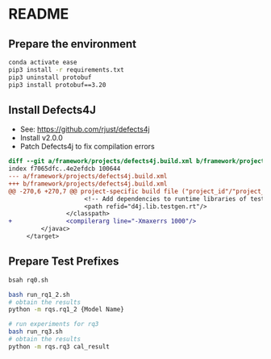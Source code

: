 # README

## Prepare the environment
```bash
conda activate ease
pip3 install -r requirements.txt
pip3 uninstall protobuf
pip3 install protobuf==3.20
```

## Install Defects4J
- See: https://github.com/rjust/defects4j
- Install v2.0.0
- Patch Defects4j to fix compilation errors

```diff
diff --git a/framework/projects/defects4j.build.xml b/framework/projects/defects4j.build.xml
index f7065dfc..4e2efdcb 100644
--- a/framework/projects/defects4j.build.xml
+++ b/framework/projects/defects4j.build.xml
@@ -270,6 +270,7 @@ project-specific build file ("project_id"/"project_id".build.xml) for the
                     <!-- Add dependencies to runtime libraries of test generation tools -->
                     <path refid="d4j.lib.testgen.rt"/>
                </classpath>
+               <compilerarg line="-Xmaxerrs 1000"/>
         </javac>
     </target>
```

## Prepare Test Prefixes
```bash
bsah rq0.sh

bash run_rq1_2.sh
# obtain the results
python -m rqs.rq1_2 {Model Name}

# run experiments for rq3
bash run_rq3.sh
# obtain the results
python -m rqs.rq3 cal_result
```